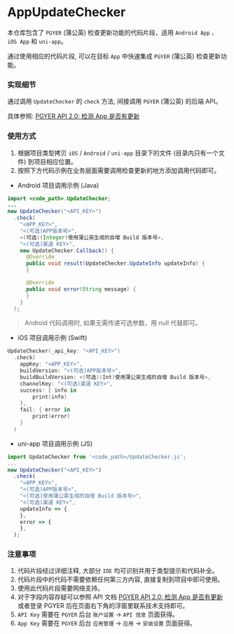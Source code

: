 # AppUpdateChecker

本仓库包含了 `PGYER` (蒲公英) 检查更新功能的代码片段，适用 `Android App` 、 `iOS App` 和 `uni-app`。

通过使用相应的代码片段, 可以在目标 `App` 中快速集成 `PGYER` (蒲公英) 检查更新功能。

### 实现细节

通过调用 `UpdateChecker` 的 `check` 方法, 间接调用 `PGYER` (蒲公英) 的后端 API。

具体参照:
[PGYER API 2.0: 检测 App 是否有更新](https://www.pgyer.com/doc/view/api#appUpdate)

### 使用方式

1. 根据项目类型拷贝 `iOS` / `Android` / `uni-app` 目录下的文件 (目录内只有一个文件) 到项目相应位置。
1. 按照下方代码示例在业务层面需要调用检查更新的地方添加调用代码即可。

- Android 项目调用示例 (Java)

```java
import <code_path>.UpdateChecker;
...
new UpdateChecker("<API_KEY>")
  .check(
    "<APP_KEY>",
    "<(可选)APP版本号>",
    <(可选)(Integer)使用蒲公英生成的自增 Build 版本号>,
    "<(可选)渠道 KEY>",
    new UpdateChecker.Callback() {
      @Override
      public void result(UpdateChecker.UpdateInfo updateInfo) {
      }

      @Override
      public void error(String message) {
      }
    }
  );
```

> Android 代码调用时, 如果无需传递可选参数，用 null 代替即可。

- iOS 项目调用示例 (Swift)

```swift
UpdateChecker(_api_key: "<API_KEY>")
  .check(
    appKey: "<APP_KEY>",
    buildVersion: "<(可选)APP版本号>",
    buildBuildVersion: <(可选)(Int)使用蒲公英生成的自增 Build 版本号>,
    channelKey: "<(可选)渠道 KEY>",
    success: { info in
        print(info)
    },
    fail: { error in
        print(error)
    }
  )
```

- uni-app 项目调用示例 (JS)

```js
import UpdateChecker from '<code_path>/UpdateChecker.js';
...
new UpdateChecker("<API_KEY>")
  .check(
    "<APP_KEY>",
    "<(可选)APP版本号>",
    "<(可选)使用蒲公英生成的自增 Build 版本号>",
    "<(可选)渠道 KEY>",
    updateInfo => {
    },
    error => {
    },
  );
```

### 注意事项

1. 代码片段经过详细注释, 大部分 `IDE` 均可识别并用于类型提示和代码补全。
1. 代码片段中的代码不需要依赖任何第三方内容, 直接复制到项目中即可使用。
1. 使用此代码片段需要网络支持。
1. 对于字段内容存疑可以参照 API 文档 [PGYER API 2.0: 检测 App 是否有更新](https://www.pgyer.com/doc/view/api#appUpdate) 或者登录 PGYER 后在页面右下角的浮窗里联系技术支持即可。
1. `API Key` 需要在 `PGYER` 后台 `账户设置` -> `API 信息` 页面获得。
1. `App Key` 需要在 `PGYER` 后台 `应用管理` -> `应用` -> `安装设置` 页面获得。
